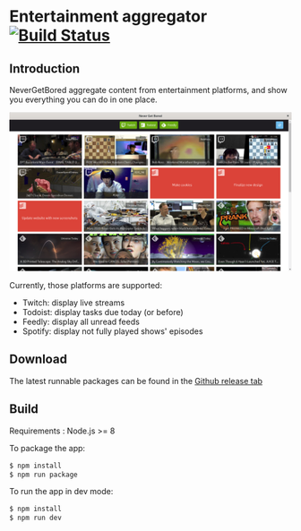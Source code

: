 # Entertainment aggregator [![Build Status](https://travis-ci.org/ngirot/NeverGetBored.svg?branch=master)](https://travis-ci.org/ngirot/NeverGetBored)

## Introduction
NeverGetBored aggregate content from entertainment platforms, and show you everything you can do in one place.

![Screenshot](doc/screenshot.png?raw=true "Screenshot")

Currently, those platforms are supported:
* Twitch: display live streams
* Todoist: display tasks due today (or before)
* Feedly: display all unread feeds
* Spotify: display not fully played shows' episodes

## Download

The latest runnable packages can be found in the [Github release tab](https://github.com/ngirot/NeverGetBored/releases)

## Build
Requirements : Node.js >= 8

To package the app:
```
$ npm install
$ npm run package
```

To run the app in dev mode:
```
$ npm install
$ npm run dev
```
